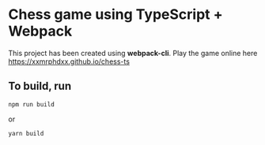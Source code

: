 # Chess game using TypeScript + Webpack

This project has been created using **webpack-cli**.
Play the game online here https://xxmrphdxx.github.io/chess-ts

## To build, run
```
npm run build
```

or

```
yarn build
```
